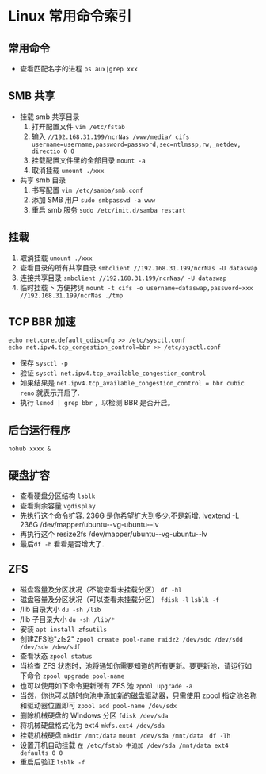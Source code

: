 # Linux 常用命令索引

## 常用命令

- 查看匹配名字的进程 `ps aux|grep xxx`

## SMB 共享

- 挂载 smb 共享目录
  1. 打开配置文件 `vim /etc/fstab`
  2. 输入 `//192.168.31.199/ncrNas /www/media/ cifs username=username,password=password,sec=ntlmssp,rw,_netdev, directio 0 0`
  3. 挂载配置文件里的全部目录 `mount -a`
  4. 取消挂载 `umount ./xxx`
- 共享 smb 目录
  1. 书写配置 `vim /etc/samba/smb.conf`
  2. 添加 SMB 用户 `sudo smbpasswd -a www`
  3. 重启 smb 服务 `sudo /etc/init.d/samba restart`

## 挂载

1.  取消挂载 `umount ./xxx`
2.  查看目录的所有共享目录 `smbclient //192.168.31.199/ncrNas -U dataswap`
3.  连接共享目录 `smbclient //192.168.31.199/ncrNas/ -U dataswap`
4.  临时挂载下 方便拷贝 `mount -t cifs -o username=dataswap,password=xxx //192.168.31.199/ncrNas ./tmp`
## TCP BBR 加速

```
echo net.core.default_qdisc=fq >> /etc/sysctl.conf
echo net.ipv4.tcp_congestion_control=bbr >> /etc/sysctl.conf
```

- 保存 `sysctl -p`
- 验证 `sysctl net.ipv4.tcp_available_congestion_control`
- 如果结果是 `net.ipv4.tcp_available_congestion_control = bbr cubic reno` 就表示开启了.
- 执行 `lsmod | grep bbr` ，以检测 BBR 是否开启。

## 后台运行程序

`nohub xxxx &`

## 硬盘扩容
- 查看硬盘分区结构 `lsblk`
- 查看剩余容量 `vgdisplay`
- 先执行这个命令扩容. 236G 是你希望扩大到多少.不是新增.
lvextend -L 236G /dev/mapper/ubuntu--vg-ubuntu--lv
- 再执行这个
resize2fs /dev/mapper/ubuntu--vg-ubuntu--lv
- 最后`df -h` 看看是否增大了.

## ZFS
- 磁盘容量及分区状况（不能查看未挂载分区） `df -hl`
- 磁盘容量及分区状况（可以查看未挂载分区） `fdisk -l` `lsblk -f`
-  /lib 目录大小 `du -sh /lib`
- /lib 子目录大小 `du -sh /lib/*`
- 安装 `apt install zfsutils`
- 创建ZFS池"zfs2" `zpool create pool-name raidz2 /dev/sdc /dev/sdd /dev/sde /dev/sdf`
- 查看状态 `zpool status`
- 当检查 ZFS 状态时，池将通知你需要知道的所有更新。要更新池，请运行如下命令 `zpool upgrade pool-name`
- 也可以使用如下命令更新所有 ZFS 池 `zpool upgrade -a`
- 当然，你也可以随时向池中添加新的磁盘驱动器，只需使用 zpool 指定池名称和驱动器位置即可 `zpool add pool-name /dev/sdx`
- 删除机械硬盘的 Windows 分区 `fdisk /dev/sda`
- 将机械硬盘格式化为 ext4 `mkfs.ext4 /dev/sda`
- 挂载机械硬盘 `mkdir /mnt/data` `mount /dev/sda /mnt/data` ` df -Th`
- 设置开机自动挂载 `在 /etc/fstab 中追加 /dev/sda /mnt/data ext4 defaults 0 0`
- 重启后验证 `lsblk -f`